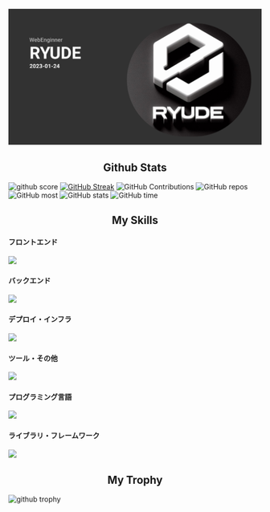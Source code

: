 ![](./assets/group.png)
<h2 align="center">Github Stats</h2>
<div class="display:flex;justify-content:space-between;">
    <img src="https://github-readme-stats.vercel.app/api?username=anuraghazra&show_icons=true&theme=synthwave" alt="github score" />
    <a href="https://git.io/streak-stats"><img src="https://github-readme-streak-stats.herokuapp.com?user=KRYUSIN&theme=synthwave&date_format=M%20j%5B%2C%20Y%5D&card_width=584&card_height=200" alt="GitHub Streak" /></a>
    <img src="https://github-profile-summary-cards.vercel.app/api/cards/profile-details?username=KRYUSIN&theme=synthwave" alt="GitHub Contributions" />
    <img src="https://github-profile-summary-cards.vercel.app/api/cards/repos-per-language?username=KRYUSIN&theme=synthwave" alt="GitHub repos" />
    <img src="https://github-profile-summary-cards.vercel.app/api/cards/most-commit-language?username=KRYUSIN&theme=synthwave" alt="GitHub most" />
    <img src="https://github-profile-summary-cards.vercel.app/api/cards/stats?username=KRYUSIN&theme=synthwave" alt="GitHub stats" />
    <img src="https://github-profile-summary-cards.vercel.app/api/cards/productive-time?username=KRYUSIN&theme=synthwave&utcOffset=8" alt="GitHub time" />
</div>


<h2 align="center">My Skills</h2>

<h4>フロントエンド</h4>
<img src="https://skillicons.dev/icons?i=html,css,js,react,vue,angular,flutter,astro,gatsby,nextjs,nuxtjs,babel,bootstrap,tailwind,emotion,less,windi,jquery,alpinejs,materialui" />

<h4>バックエンド</h4>
<img src="https://skillicons.dev/icons?i=nodejs,python,django,flask,ruby,rails,spring,fastapi,laravel,nestjs,postgres,mongodb,mysql,dynamodb,sqlite,redis,supabase,php" />

<h4>デプロイ・インフラ</h4>
<img src="https://skillicons.dev/icons?i=aws,heroku,docker,kubernetes,vercel" />

<h4>ツール・その他</h4>
<img src="https://skillicons.dev/icons?i=git,github,gitlab,githubactions,vscode,pycharm,eclipse,androidstudio,figma,discord,postman,codepen,notion,obsidian,powershell" />

<h4>プログラミング言語</h4>
<img src="https://skillicons.dev/icons?i=c,cs,cpp,dart,go,java,kotlin,python,ruby,rust,swift,ts" />

<h4>ライブラリ・フレームワーク</h4>
<img src="https://skillicons.dev/icons?i=alpinejs,apollo,arduino,bun,cmake,deno,firebase,graphql,jest,maven,opencv,prisma,pytorch,redux,remix,threejs,vite,webpack,wordpress,yarn" />

<h2 align="center">My Trophy</h2>
<img src="https://github-profile-trophy.vercel.app/?username=KRYUSIN&theme=discord" alt="github trophy" />